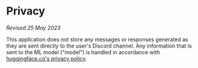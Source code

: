 # Privacy

*Revised 25 May 2023*

This application does not store any messages or responses generated as they are sent directly to the user's Discord channel.
Any information that is sent to the ML model ("model") is handled in accordance with [huggingface.co's privacy policy](https://huggingface.co/docs/inference-endpoints/main/en/security#security-compliance).